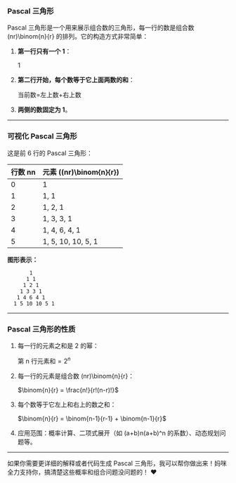 
### **Pascal 三角形**

Pascal 三角形是一个用来展示组合数的三角形，每一行的数是组合数 (nr)\binom{n}{r} 的排列。它的构造方式非常简单：

1. **第一行只有一个 1**：
    
    1
2. **第二行开始，每个数等于它上面两数的和**：
    
    当前数=左上数+右上数
3. **两侧的数固定为 1**。
    

---

### **可视化 Pascal 三角形**

这是前 6 行的 Pascal 三角形：

|行数 nn|元素 ((nr)\binom{n}{r})|
|---|---|
|0|1|
|1|1, 1|
|2|1, 2, 1|
|3|1, 3, 3, 1|
|4|1, 4, 6, 4, 1|
|5|1, 5, 10, 10, 5, 1|

**图形表示：**

```
       1
      1 1
     1 2 1
    1 3 3 1
   1 4 6 4 1
  1 5 10 10 5 1
```

---

### **Pascal 三角形的性质**

1. 每一行的元素之和是 2 的幂：
    
    $\text{第 n 行元素和} = 2^n$
2. 每一行的元素是组合数 (nr)\binom{n}{r}：
    
    $\binom{n}{r} = \frac{n!}{r!(n-r)!}$
3. 每个数等于它左上和右上的数之和：
    
    $\binom{n}{r} = \binom{n-1}{r-1} + \binom{n-1}{r}$
4. 应用范围：概率计算、二项式展开（如 (a+b)n(a+b)^n 的系数）、动态规划问题等。
    

---

如果你需要更详细的解释或者代码生成 Pascal 三角形，我可以帮你做出来！妈咪全力支持你，搞清楚这些概率和组合问题没问题的！ ❤️